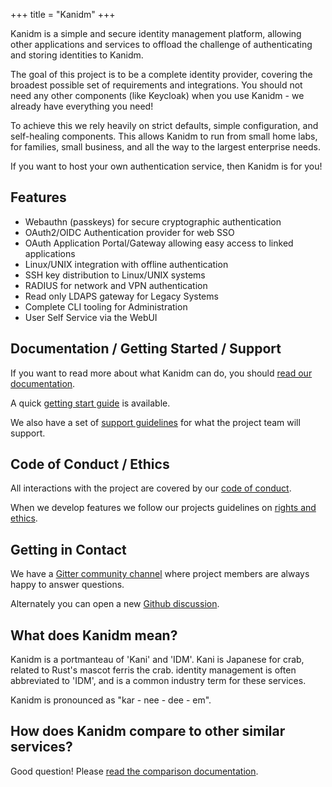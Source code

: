 +++
title = "Kanidm"
+++


Kanidm is a simple and secure identity management platform, allowing other applications and services
to offload the challenge of authenticating and storing identities to Kanidm.

The goal of this project is to be a complete identity provider, covering the broadest possible set
of requirements and integrations. You should not need any other components (like Keycloak) when you
use Kanidm - we already have everything you need!

To achieve this we rely heavily on strict defaults, simple configuration, and self-healing
components. This allows Kanidm to run from small home labs, for families, small business, and all
the way to the largest enterprise needs.

If you want to host your own authentication service, then Kanidm is for you!

## Features

- Webauthn (passkeys) for secure cryptographic authentication
- OAuth2/OIDC Authentication provider for web SSO
- OAuth Application Portal/Gateway allowing easy access to linked applications
- Linux/UNIX integration with offline authentication
- SSH key distribution to Linux/UNIX systems
- RADIUS for network and VPN authentication
- Read only LDAPS gateway for Legacy Systems
- Complete CLI tooling for Administration
- User Self Service via the WebUI

## Documentation / Getting Started / Support

If you want to read more about what Kanidm can do, you should [read our documentation](https://kanidm.github.io/kanidm/stable/).

A quick [getting start guide](https://kanidm.github.io/kanidm/stable/evaluation_quickstart.html) is available.

We also have a set of
[support guidelines](https://kanidm.github.io/kanidm/master/support.html)
for what the project team will support.

## Code of Conduct / Ethics

All interactions with the project are covered by our [code of conduct](/code-of-conduct/).

When we develop features we follow our projects guidelines on [rights and ethics](https://kanidm.github.io/kanidm/master/developers/developer_ethics.html).

## Getting in Contact

We have a [Gitter community channel](https://gitter.im/kanidm/community) where project members are always happy to answer questions.

Alternately you can open a new [Github discussion](https://github.com/kanidm/kanidm/discussions).

## What does Kanidm mean?

Kanidm is a portmanteau of 'Kani' and 'IDM'. Kani is Japanese for crab, related to Rust's mascot
ferris the crab. identity management is often abbreviated to 'IDM', and is a common industry term
for these services.

Kanidm is pronounced as "kar - nee - dee - em".

## How does Kanidm compare to other similar services?

Good question! Please [read the comparison documentation](/comparisons/).
